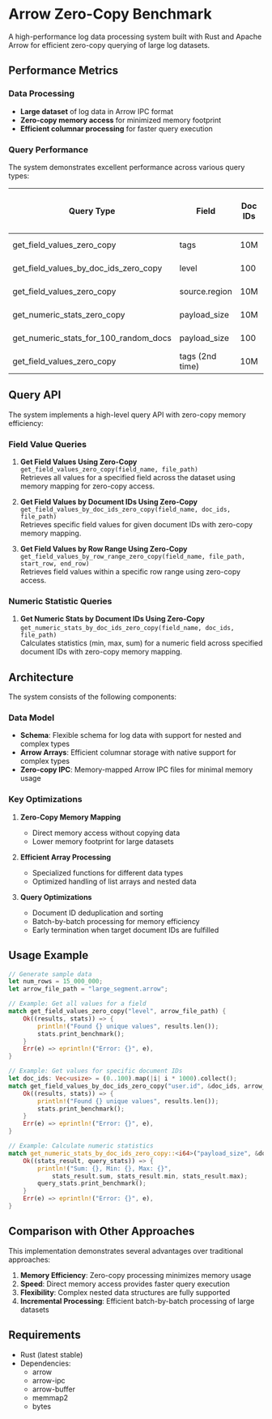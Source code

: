 # Arrow Zero-Copy Benchmark

A high-performance log data processing system built with Rust and Apache Arrow for efficient zero-copy querying of large log datasets.

## Performance Metrics

### Data Processing

* **Large dataset** of log data in Arrow IPC format
* **Zero-copy memory access** for minimized memory footprint
* **Efficient columnar processing** for faster query execution

### Query Performance

The system demonstrates excellent performance across various query types:


| Query Type                     | Field                | Doc IDs  | Result Rows | Total Time | Peak Memory Impact (in MB)  |
|--------------------------------|----------------------|----------|-------------|------------|---------------|
| get_field_values_zero_copy     | tags                 | 10M        | 10          | 3.98    s | 542.06       |
| get_field_values_by_doc_ids_zero_copy | level                | 100      | 4           | 1.03    s |  84.00         |
| get_field_values_zero_copy     | source.region        | 10M        | 3           | 0.61    s |  84.95         |
| get_numeric_stats_zero_copy    | payload_size         | 10M        | 3           | 0.80    s | 135.75          |
| get_numeric_stats_for_100_random_docs | payload_size         | 100      | 3           | 0.29    s | 80.00         |
| get_field_values_zero_copy     | tags (2nd time)               | 10M        | 10          | 1.24    s | 138.27        |



## Query API

The system implements a high-level query API with zero-copy memory efficiency:

### Field Value Queries

1. **Get Field Values Using Zero-Copy**  
   `get_field_values_zero_copy(field_name, file_path)`  
   Retrieves all values for a specified field across the dataset using memory mapping for zero-copy access.

2. **Get Field Values by Document IDs Using Zero-Copy**  
   `get_field_values_by_doc_ids_zero_copy(field_name, doc_ids, file_path)`  
   Retrieves specific field values for given document IDs with zero-copy memory mapping.

3. **Get Field Values by Row Range Using Zero-Copy**  
   `get_field_values_by_row_range_zero_copy(field_name, file_path, start_row, end_row)`  
   Retrieves field values within a specific row range using zero-copy access.

### Numeric Statistic Queries

1. **Get Numeric Stats by Document IDs Using Zero-Copy**  
   `get_numeric_stats_by_doc_ids_zero_copy(field_name, doc_ids, file_path)`  
   Calculates statistics (min, max, sum) for a numeric field across specified document IDs with zero-copy memory mapping.

## Architecture

The system consists of the following components:

### Data Model

* **Schema**: Flexible schema for log data with support for nested and complex types
* **Arrow Arrays**: Efficient columnar storage with native support for complex types
* **Zero-copy IPC**: Memory-mapped Arrow IPC files for minimal memory usage

### Key Optimizations

1. **Zero-Copy Memory Mapping**  
   * Direct memory access without copying data  
   * Lower memory footprint for large datasets
   
2. **Efficient Array Processing**  
   * Specialized functions for different data types  
   * Optimized handling of list arrays and nested data
   
3. **Query Optimizations**  
   * Document ID deduplication and sorting  
   * Batch-by-batch processing for memory efficiency  
   * Early termination when target document IDs are fulfilled

## Usage Example

```rust
// Generate sample data
let num_rows = 15_000_000;
let arrow_file_path = "large_segment.arrow";

// Example: Get all values for a field
match get_field_values_zero_copy("level", arrow_file_path) {
    Ok((results, stats)) => {
        println!("Found {} unique values", results.len());
        stats.print_benchmark();
    }
    Err(e) => eprintln!("Error: {}", e),
}

// Example: Get values for specific document IDs
let doc_ids: Vec<usize> = (0..100).map(|i| i * 1000).collect();
match get_field_values_by_doc_ids_zero_copy("user.id", &doc_ids, arrow_file_path) {
    Ok((results, stats)) => {
        println!("Found {} unique values", results.len());
        stats.print_benchmark();
    }
    Err(e) => eprintln!("Error: {}", e),
}

// Example: Calculate numeric statistics
match get_numeric_stats_by_doc_ids_zero_copy::<i64>("payload_size", &doc_ids, arrow_file_path) {
    Ok((stats_result, query_stats)) => {
        println!("Sum: {}, Min: {}, Max: {}", 
            stats_result.sum, stats_result.min, stats_result.max);
        query_stats.print_benchmark();
    }
    Err(e) => eprintln!("Error: {}", e),
}
```

## Comparison with Other Approaches

This implementation demonstrates several advantages over traditional approaches:

1. **Memory Efficiency**: Zero-copy processing minimizes memory usage
2. **Speed**: Direct memory access provides faster query execution
3. **Flexibility**: Complex nested data structures are fully supported
4. **Incremental Processing**: Efficient batch-by-batch processing of large datasets

## Requirements

* Rust (latest stable)
* Dependencies:  
   * arrow  
   * arrow-ipc  
   * arrow-buffer  
   * memmap2  
   * bytes 